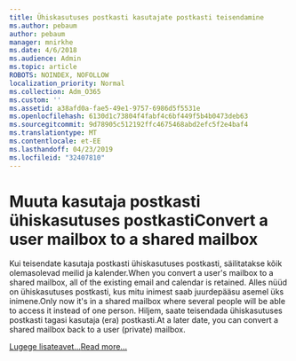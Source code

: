 ```yaml
---
title: Ühiskasutuses postkasti kasutajate postkasti teisendamine
ms.author: pebaum
author: pebaum
manager: mnirkhe
ms.date: 4/6/2018
ms.audience: Admin
ms.topic: article
ROBOTS: NOINDEX, NOFOLLOW
localization_priority: Normal
ms.collection: Adm_O365
ms.custom: ''
ms.assetid: a38afd0a-fae5-49e1-9757-6986d5f5531e
ms.openlocfilehash: 6130d1c73804f4fabf4c6bf449f5b4b0473deb63
ms.sourcegitcommit: 9d78905c512192ffc4675468abd2efc5f2e4baf4
ms.translationtype: MT
ms.contentlocale: et-EE
ms.lasthandoff: 04/23/2019
ms.locfileid: "32407810"
---
```

# <a name="convert-a-user-mailbox-to-a-shared-mailbox"></a><span data-ttu-id="055b5-102">Muuta kasutaja postkasti ühiskasutuses postkasti</span><span class="sxs-lookup"><span data-stu-id="055b5-102">Convert a user mailbox to a shared mailbox</span></span>

<span data-ttu-id="055b5-103">Kui teisendate kasutaja postkasti ühiskasutuses postkasti, säilitatakse kõik olemasolevad meilid ja kalender.</span><span class="sxs-lookup"><span data-stu-id="055b5-103">When you convert a user's mailbox to a shared mailbox, all of the existing email and calendar is retained.</span></span> <span data-ttu-id="055b5-104">Alles nüüd on ühiskasutuses postkasti, kus mitu inimest saab juurdepääsu asemel üks inimene.</span><span class="sxs-lookup"><span data-stu-id="055b5-104">Only now it's in a shared mailbox where several people will be able to access it instead of one person.</span></span> <span data-ttu-id="055b5-105">Hiljem, saate teisendada ühiskasutuses postkasti tagasi kasutaja (era) postkasti.</span><span class="sxs-lookup"><span data-stu-id="055b5-105">At a later date, you can convert a shared mailbox back to a user (private) mailbox.</span></span>
  
[<span data-ttu-id="055b5-106">Lugege lisateavet...</span><span class="sxs-lookup"><span data-stu-id="055b5-106">Read more...</span></span>](https://support.office.com/article/2e122487-e1f5-4f26-ba41-5689249d93ba)
  

